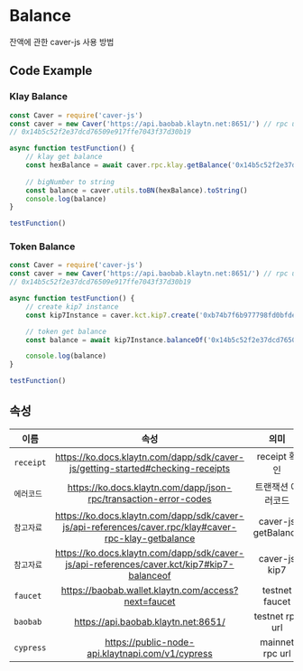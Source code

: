# Balance
 잔액에 관한 caver-js 사용 방법

## Code Example
### Klay Balance
```javascript
const Caver = require('caver-js')
const caver = new Caver('https://api.baobab.klaytn.net:8651/') // rpc url
// 0x14b5c52f2e37dcd76509e917ffe7043f37d30b19

async function testFunction() {
    // klay get balance
    const hexBalance = await caver.rpc.klay.getBalance('0x14b5c52f2e37dcd76509e917ffe7043f37d30b19')
    
    // bigNumber to string
    const balance = caver.utils.toBN(hexBalance).toString()
    console.log(balance)
}

testFunction()
```

### Token Balance
```javascript
const Caver = require('caver-js')
const caver = new Caver('https://api.baobab.klaytn.net:8651/') // rpc url
// 0x14b5c52f2e37dcd76509e917ffe7043f37d30b19

async function testFunction() {
    // create kip7 instance
    const kip7Instance = caver.kct.kip7.create('0xb74b7f6b977798fd0bfdea0242ddf58540b55429')

    // token get balance
    const balance = await kip7Instance.balanceOf('0x14b5c52f2e37dcd76509e917ffe7043f37d30b19')

    console.log(balance)
}

testFunction()
```

## 속성
이름 | 속성 | 의미
--- | :---: | :---:
`receipt` | https://ko.docs.klaytn.com/dapp/sdk/caver-js/getting-started#checking-receipts | receipt 확인
`에러코드` | https://ko.docs.klaytn.com/dapp/json-rpc/transaction-error-codes | 트랜잭션 에러코드
`참고자료` | https://ko.docs.klaytn.com/dapp/sdk/caver-js/api-references/caver.rpc/klay#caver-rpc-klay-getbalance | caver-js getBalance
`참고자료` | https://ko.docs.klaytn.com/dapp/sdk/caver-js/api-references/caver.kct/kip7#kip7-balanceof | caver-js kip7
`faucet` | https://baobab.wallet.klaytn.com/access?next=faucet | testnet faucet
`baobab` | https://api.baobab.klaytn.net:8651/ | testnet rpc url
`cypress` | https://public-node-api.klaytnapi.com/v1/cypress | mainnet rpc url
